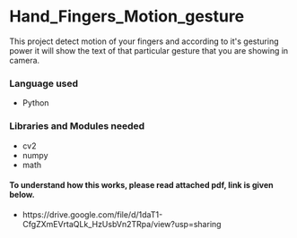 # Hand_Fingers_Motion_gesture
This project detect motion of your fingers and according to it's gesturing power it will show the text of that particular gesture that you are showing in camera.

<h3>Language used</h3>
<ul>
	<li>Python</li>
</ul> 

<h3>Libraries and Modules needed</h3>
<ul>
	<li>cv2</li>
	<li>numpy</li>
	<li>math</li>
</ul>

<h4>To understand how this works, please read attached pdf, link is given below.</h4>

<ul>
	<li>https://drive.google.com/file/d/1daT1-CfgZXmEVrtaQLk_HzUsbVn2TRpa/view?usp=sharing</li>
</ul> 
